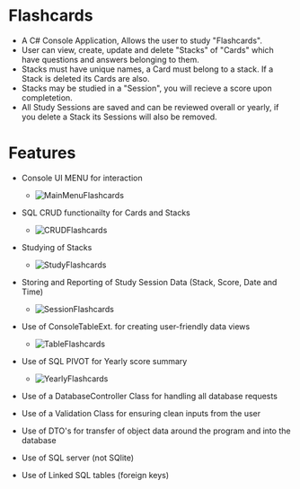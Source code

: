 # Flashcards
- A C# Console Application, Allows the user to study "Flashcards". 
- User can view, create, update and delete "Stacks" of "Cards" which have questions and answers belonging to them.
- Stacks must have unique names, a Card must belong to a stack. If a Stack is deleted its Cards are also.
- Stacks may be studied in a "Session", you will recieve a score upon completetion.
- All Study Sessions are saved and can be reviewed overall or yearly, if you delete a Stack its Sessions will also be removed.

# Features

* Console UI MENU for interaction
  - ![MainMenuFlashcards](https://user-images.githubusercontent.com/101323127/163473688-a26f56c4-578b-4402-837a-cb11e100621d.png)
* SQL CRUD functionailty for Cards and Stacks
  - ![CRUDFlashcards](https://user-images.githubusercontent.com/101323127/163473705-4c804dd0-b334-4749-b386-77e235000bfb.png)
* Studying of Stacks
  - ![StudyFlashcards](https://user-images.githubusercontent.com/101323127/163473724-55f0e26a-71d9-43c9-9b6f-59fa0f8ee99a.png)
* Storing and Reporting of Study Session Data (Stack, Score, Date and Time)
  - ![SessionFlashcards](https://user-images.githubusercontent.com/101323127/163473732-33247a05-e894-4754-ac5b-8f6d089c2416.png)
* Use of ConsoleTableExt. for creating user-friendly data views
  - ![TableFlashcards](https://user-images.githubusercontent.com/101323127/163473710-ed6143d9-97c1-48d5-a58c-bac3c63b203d.png)
* Use of SQL PIVOT for Yearly score summary
  - ![YearlyFlashcards](https://user-images.githubusercontent.com/101323127/163473734-87994424-dfca-441c-b44c-2c6504620939.png)
* Use of a DatabaseController Class for handling all database requests

* Use of a Validation Class for ensuring clean inputs from the user

* Use of DTO's for transfer of object data around the program and into the database

* Use of SQL server (not SQlite)

* Use of Linked SQL tables (foreign keys)
